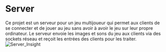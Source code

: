 # Server
Ce projet est un serveur pour un jeu multijoueur qui permet aux clients de se connecter et de jouer au jeu sans avoir à avoir le jeu sur leur propre ordinateur. Le serveur envoie les images et sons du jeu aux clients via des sockets réseau et reçoit les entrées des clients pour les traiter.
![Server_Insight](https://user-images.githubusercontent.com/99622386/229953737-d6fb0d91-cb0f-4e06-baa0-086d4b529acf.png)
